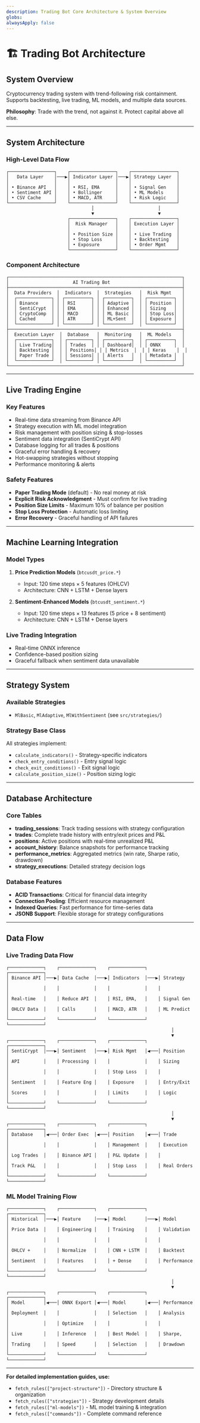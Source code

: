 ```yaml
---
description: Trading Bot Core Architecture & System Overview
globs: 
alwaysApply: false
---
```


# 🏗️ Trading Bot Architecture

## System Overview
Cryptocurrency trading system with trend-following risk containment. Supports backtesting, live trading, ML models, and multiple data sources.

**Philosophy**: Trade with the trend, not against it. Protect capital above all else.

---

## System Architecture

### High-Level Data Flow
```
┌─────────────────┐    ┌─────────────────┐    ┌─────────────────┐
│   Data Layer    │───▶│ Indicator Layer │───▶│ Strategy Layer  │
│                 │    │                 │    │                 │
│ • Binance API   │    │ • RSI, EMA      │    │ • Signal Gen    │
│ • Sentiment API │    │ • Bollinger     │    │ • ML Models     │
│ • CSV Cache     │    │ • MACD, ATR     │    │ • Risk Logic    │
└─────────────────┘    └─────────────────┘    └─────────────────┘
                                │                        │
                                ▼                        ▼
                       ┌─────────────────┐    ┌─────────────────┐
                       │  Risk Manager   │    │ Execution Layer │
                       │                 │    │                 │
                       │ • Position Size │    │ • Live Trading  │
                       │ • Stop Loss     │    │ • Backtesting   │
                       │ • Exposure      │    │ • Order Mgmt    │
                       └─────────────────┘    └─────────────────┘
```

### Component Architecture
```
┌─────────────────────────────────────────────────────────────────┐
│                        AI Trading Bot                           │
├─────────────────────────────────────────────────────────────────┤
│  Data Providers  │  Indicators  │  Strategies   │  Risk Mgmt    │
│  ┌─────────────┐ │ ┌──────────┐ │ ┌──────────┐  │ ┌──────────┐  │
│  │ Binance     │ │ │ RSI      │ │ │ Adaptive │  │ │ Position │  │
│  │ SentiCrypt  │ │ │ EMA      │ │ │ Enhanced │  │ │ Sizing   │  │
│  │ CryptoComp  │ │ │ MACD     │ │ │ ML Basic │  │ │ Stop Loss│  │
│  │ Cached      │ │ │ ATR      │ │ │ ML+Sent  │  │ │ Exposure │  │
│  └─────────────┘ │ └──────────┘ │ └──────────┘  │ └──────────┘  │
├─────────────────────────────────────────────────────────────────┤
│  Execution Layer  │  Database   │  Monitoring   │  ML Models    │
│  ┌─────────────┐  │ ┌─────────┐ │ ┌──────────┐  │ ┌──────────┐  │
│  │ Live Trading│  │ │ Trades  │ │ │ Dashboard│  │ │ ONNX     │  │
│  │ Backtesting │  │ │ Positions│ │ │ Metrics  │  │ │ Keras    │  │
│  │ Paper Trade │  │ │ Sessions│ │ │ Alerts   │  │ │ Metadata │  │
│  └─────────────┘  │ └─────────┘ │ └──────────┘  │ └──────────┘  │
└─────────────────────────────────────────────────────────────────┘
```

---

## Live Trading Engine

### Key Features
- Real-time data streaming from Binance API
- Strategy execution with ML model integration
- Risk management with position sizing & stop-losses
- Sentiment data integration (SentiCrypt API)
- Database logging for all trades & positions
- Graceful error handling & recovery
- Hot-swapping strategies without stopping
- Performance monitoring & alerts

### Safety Features
- **Paper Trading Mode** (default) - No real money at risk
- **Explicit Risk Acknowledgment** - Must confirm for live trading
- **Position Size Limits** - Maximum 10% of balance per position
- **Stop Loss Protection** - Automatic loss limiting
- **Error Recovery** - Graceful handling of API failures

---

## Machine Learning Integration

### Model Types
1. **Price Prediction Models** (`btcusdt_price.*`)
   - Input: 120 time steps × 5 features (OHLCV)
   - Architecture: CNN + LSTM + Dense layers

2. **Sentiment-Enhanced Models** (`btcusdt_sentiment.*`)
   - Input: 120 time steps × 13 features (5 price + 8 sentiment)
   - Architecture: CNN + LSTM + Dense layers

### Live Trading Integration
- Real-time ONNX inference
- Confidence-based position sizing
- Graceful fallback when sentiment data unavailable

---

## Strategy System

### Available Strategies
- `MlBasic`, `MlAdaptive`, `MlWithSentiment` (see `src/strategies/`)

### Strategy Base Class
All strategies implement:
- `calculate_indicators()` - Strategy-specific indicators
- `check_entry_conditions()` - Entry signal logic
- `check_exit_conditions()` - Exit signal logic
- `calculate_position_size()` - Position sizing logic

---

## Database Architecture

### Core Tables
- **trading_sessions**: Track trading sessions with strategy configuration
- **trades**: Complete trade history with entry/exit prices and P&L
- **positions**: Active positions with real-time unrealized P&L
- **account_history**: Balance snapshots for performance tracking
- **performance_metrics**: Aggregated metrics (win rate, Sharpe ratio, drawdown)
- **strategy_executions**: Detailed strategy decision logs

### Database Features
- **ACID Transactions**: Critical for financial data integrity
- **Connection Pooling**: Efficient resource management
- **Indexed Queries**: Fast performance for time-series data
- **JSONB Support**: Flexible storage for strategy configurations

---

## Data Flow

### Live Trading Data Flow
```
┌─────────────┐    ┌─────────────┐    ┌─────────────┐    ┌─────────────┐
│ Binance API │───▶│ Data Cache  │───▶│ Indicators  │───▶│ Strategy    │
│             │    │             │    │             │    │             │
│ Real-time   │    │ Reduce API  │    │ RSI, EMA,   │    │ Signal Gen  │
│ OHLCV Data  │    │ Calls       │    │ MACD, ATR   │    │ ML Predict  │
└─────────────┘    └─────────────┘    └─────────────┘    └─────────────┘
                                                              │
                                                              ▼
┌─────────────┐    ┌─────────────┐    ┌─────────────┐    ┌─────────────┐
│ SentiCrypt  │───▶│ Sentiment   │───▶│ Risk Mgmt   │◀───│ Position    │
│ API         │    │ Processing  │    │             │    │ Sizing      │
│             │    │             │    │ Stop Loss   │    │             │
│ Sentiment   │    │ Feature Eng │    │ Exposure    │    │ Entry/Exit  │
│ Scores      │    │             │    │ Limits      │    │ Logic       │
└─────────────┘    └─────────────┘    └─────────────┘    └─────────────┘
                                                              │
                                                              ▼
┌─────────────┐    ┌─────────────┐    ┌─────────────┐    ┌─────────────┐
│ Database    │◀───│ Order Exec  │◀───│ Position    │◀───│ Trade       │
│             │    │             │    │ Management  │    │ Execution   │
│ Log Trades  │    │ Binance API │    │ P&L Update  │    │             │
│ Track P&L   │    │             │    │ Stop Loss   │    │ Real Orders │
└─────────────┘    └─────────────┘    └─────────────┘    └─────────────┘
```

### ML Model Training Flow
```
┌─────────────┐    ┌─────────────┐    ┌─────────────┐    ┌─────────────┐
│ Historical  │───▶│ Feature     │───▶│ Model       │───▶│ Model       │
│ Price Data  │    │ Engineering │    │ Training    │    │ Validation  │
│             │    │             │    │             │    │             │
│ OHLCV +     │    │ Normalize   │    │ CNN + LSTM  │    │ Backtest    │
│ Sentiment   │    │ Features    │    │ + Dense     │    │ Performance │
└─────────────┘    └─────────────┘    └─────────────┘    └─────────────┘
                                                              │
                                                              ▼
┌─────────────┐    ┌─────────────┐    ┌─────────────┐    ┌─────────────┐
│ Model       │◀───│ ONNX Export │◀───│ Model       │◀───│ Performance │
│ Deployment  │    │             │    │ Selection   │    │ Analysis    │
│             │    │ Optimize    │    │             │    │             │
│ Live        │    │ Inference   │    │ Best Model  │    │ Sharpe,     │
│ Trading     │    │ Speed       │    │ Selection   │    │ Drawdown    │
└─────────────┘    └─────────────┘    └─────────────┘    └─────────────┘
```

---

**For detailed implementation guides, use:**
- `fetch_rules(["project-structure"])` - Directory structure & organization
- `fetch_rules(["strategies"])` - Strategy development details
- `fetch_rules(["ml-models"])` - ML model training & integration
- `fetch_rules(["commands"])` - Complete command reference